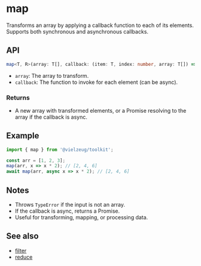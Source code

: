 # map

Transforms an array by applying a callback function to each of its elements. Supports both synchronous and asynchronous callbacks.

## API

```ts
map<T, R>(array: T[], callback: (item: T, index: number, array: T[]) => R | Promise<R>): R[] | Promise<R[]>
```

- `array`: The array to transform.
- `callback`: The function to invoke for each element (can be async).

### Returns

- A new array with transformed elements, or a Promise resolving to the array if the callback is async.

## Example

```ts
import { map } from '@vielzeug/toolkit';

const arr = [1, 2, 3];
map(arr, x => x * 2); // [2, 4, 6]
await map(arr, async x => x * 2); // [2, 4, 6]
```

## Notes

- Throws `TypeError` if the input is not an array.
- If the callback is async, returns a Promise.
- Useful for transforming, mapping, or processing data.

## See also

- [filter](./filter.md)
- [reduce](./reduce.md)
